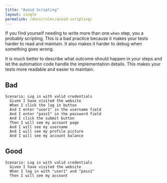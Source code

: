```yaml
---
title: "Avoid Scripting"
layout: single
permalink: /docs/rules/avoid-scripting/
---
```


If you find yourself needing to write more than one `when` step, you a probably scripting. This is a bad practice because it makes your tests harder to read and maintain. It also makes it harder to debug when something goes wrong.

It is much better to describe what outcome should happen in your steps and let the automation code handle the implementation details. This makes your tests more readable and easier to maintain.

## Bad

```gherkin
Scenario: Log in with valid credentials
  Given I have visited the website
  When I click the log in button
  And I enter "user1" in the username field
  And I enter "pass1" in the password field
  And I click the submit button
  Then I will see my account page
  And I will see my username
  And I will see my profile picture
  And I will see my account balance
```

## Good

```gherkin
Scenario: Log in with valid credentials
  Given I have visited the website
  When I log in with "user1" and "pass1"
  Then I will see my account
```
